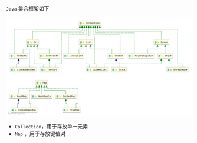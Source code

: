 `Java` 集合框架如下

<img src="https://raw.githubusercontent.com/WeYan1223/Pic/master/Java/Java_集合框架.webp" alt="Java_集合框架.webp (1612×862) (raw.githubusercontent.com)" style="zoom: 67%;" /> 

* `Collection`，用于存放单一元素
* `Map` ，用于存放键值对

